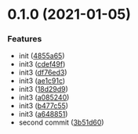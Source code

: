 # 0.1.0 (2021-01-05)


### Features

* init ([4855a65](https://github.com/snow-sprite/vue3s/commit/4855a65677fcca90e46122ef7c354cc1d06488e7))
* init3 ([cdef49f](https://github.com/snow-sprite/vue3s/commit/cdef49f47c6f82f264b88c1c547fbdaa1a7f4d3c))
* init3 ([df76ed3](https://github.com/snow-sprite/vue3s/commit/df76ed3cf0e4e1b31ab5351a1acab667e1cc04d0))
* init3 ([ae1c91c](https://github.com/snow-sprite/vue3s/commit/ae1c91cfc4de6cedd9947dc7525340fc01706daf))
* init3 ([18d29d9](https://github.com/snow-sprite/vue3s/commit/18d29d90e2f99a1ac4bbedf2cc472b453661e52e))
* init3 ([a085240](https://github.com/snow-sprite/vue3s/commit/a085240bb7c400e0c89a308debcd23a05f25511f))
* init3 ([b477c55](https://github.com/snow-sprite/vue3s/commit/b477c558aae9314fd568e50d19fc4d22d587325e))
* init3 ([a648851](https://github.com/snow-sprite/vue3s/commit/a6488513daf6c2ce871fd81e474667989a98d400))
* second commit ([3b51d60](https://github.com/snow-sprite/vue3s/commit/3b51d60ce7b47fa75c405d25137d79427823f7c4))



